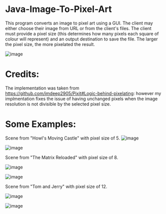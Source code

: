# Java-Image-To-Pixel-Art

This program converts an image to pixel art using a GUI. The client may either choose their image from URL or from the client's files.
The client must provide a pixel size (this determines how many pixels each square of colour will represent) and an output destination to
save the file. The larger the pixel size, the more pixelated the result.

![image](https://user-images.githubusercontent.com/72237445/117251056-20ed5080-ae12-11eb-882f-3b4e9b2020a2.png)

# Credits:

The implementation was taken from https://github.com/imdeep2905/Pixit#Logic-behind-pixelating: however my implmentation
fixes the issue of having unchanged pixels when the image resolution is not divisible by the selected pixel size.

# Some Examples:

Scene from "Howl's Moving Castle" with pixel size of 5.
![image](https://user-images.githubusercontent.com/72237445/117251140-42e6d300-ae12-11eb-8b8b-27b6a42ed09e.png)

![image](https://user-images.githubusercontent.com/72237445/117251300-7295db00-ae12-11eb-8197-11ecbe903e87.png)

Scene from "The Matrix Reloaded" with pixel size of 8.

![image](https://user-images.githubusercontent.com/72237445/117251478-ba1c6700-ae12-11eb-824c-35d5355f48ee.png)

![image](https://user-images.githubusercontent.com/72237445/117251493-bee11b00-ae12-11eb-80d3-e55a20265ad0.png)

Scene from "Tom and Jerry" with pixel size of 12.

![image](https://user-images.githubusercontent.com/72237445/117252309-c654f400-ae13-11eb-92dc-7b60e6af3a82.png)

![image](https://user-images.githubusercontent.com/72237445/117252334-cc4ad500-ae13-11eb-9adf-96fe1bdb84e6.png)
